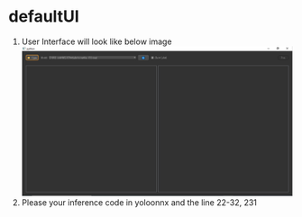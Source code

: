 # defaultUI
1. User Interface will look like below image
	![User Interface Image](defaultUI.PNG)
2. Please your inference code in yoloonnx and the line 22-32, 231
